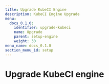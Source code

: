 ```yaml
---
title: Upgrade KubeCI Engine
description: KubeCI Engine Upgrade
menu:
  docs_0.1.0:
    identifier: upgrade-kubeci
    name: Upgrade
    parent: setup-engine
    weight: 30
menu_name: docs_0.1.0
section_menu_id: setup
---
```


# Upgrade KubeCI engine